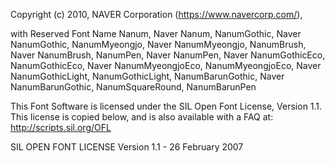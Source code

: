 Copyright (c) 2010, NAVER Corporation (https://www.navercorp.com/),



with Reserved Font Name Nanum, Naver Nanum, NanumGothic, Naver NanumGothic, NanumMyeongjo, Naver NanumMyeongjo, NanumBrush, Naver NanumBrush, NanumPen, Naver NanumPen, Naver NanumGothicEco, NanumGothicEco, Naver NanumMyeongjoEco, NanumMyeongjoEco, Naver NanumGothicLight, NanumGothicLight, NanumBarunGothic, Naver NanumBarunGothic, NanumSquareRound, NanumBarunPen



This Font Software is licensed under the SIL Open Font License, Version 1.1.
This license is copied below, and is also available with a FAQ at: http://scripts.sil.org/OFL



SIL OPEN FONT LICENSE
Version 1.1 - 26 February 2007 
